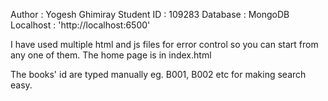 Author : Yogesh Ghimiray
Student ID : 109283
Database : MongoDB
Localhost : 'http://localhost:6500'

I have used multiple html and js files for error control so you can start from any one of them. The home page is in index.html

The books' id are typed manually eg. B001, B002 etc for making search easy.

